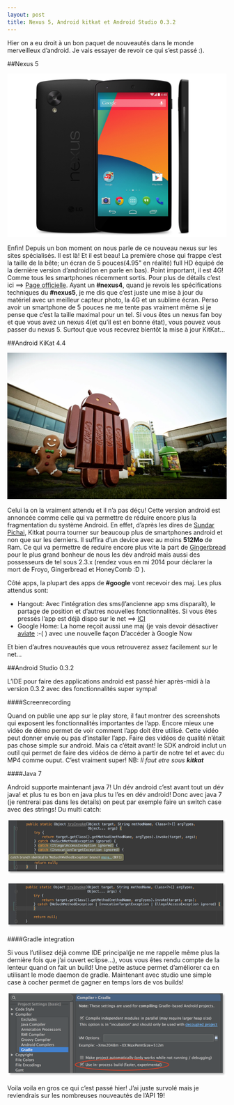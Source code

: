 ```yaml
---
layout: post
title: Nexus 5, Android kitkat et Android Studio 0.3.2
---
```


Hier on a eu droit à un bon paquet de nouveautés dans le monde merveilleux d’android.
Je vais essayer de revoir ce qui s’est passé :). 

##Nexus 5

![nexus5](/assets/lg-nexus-5-photo.png)

Enfin! 
Depuis un bon moment on nous parle de ce nouveau nexus sur les sites spécialisés. Il est là! Et il est beau! 
La première chose qui frappe c’est la taille de la bête; un écran de 5 pouces(4.95" en réalité) full HD équipé 
de la dernière version d’android(on en parle en bas). 
Point important, il est 4G! Comme tous les smartphones récemment sortis. Pour plus de détails c’est ici ==> [Page officielle](http://www.google.fr/nexus/5/). 
Ayant un **#nexus4**, quand je revois les spécifications techniques du **#nexus5**, je me dis que c’est juste 
une mise à jour du matériel avec un meilleur capteur photo, la 4G et un sublime écran. 
Perso avoir un smartphone de 5 pouces ne me tente pas vraiment même si je pense que c’est la taille maximal pour un tel. 
Si vous êtes un nexus fan boy et que vous avez un nexus 4(et qu’il est en bonne état), vous pouvez vous passer du nexus 5. 
Surtout que vous recevrez bientôt la mise à jour KitKat… 

##Android KiKat 4.4

![kitkat](/assets/android-kitkat.jpg)

Celui la on la vraiment attendu et il n’a pas déçu! Cette version android est annoncée comme celle qui 
va permettre de réduire encore plus la fragmentation du système Android. En effet, d’après les dires de 
[Sundar Pichai](https://plus.google.com/+SundarPichai), Kitkat pourra tourner sur beaucoup plus de smartphones android et non que sur les derniers. 
Il suffira d’un device avec au moins **512Mo** de Ram. Ce qui va permettre de reduire encore plus vite la 
part de [Gingerbread](http://goo.gl/BvZRw) pour le plus grand bonheur de nous les dév android mais aussi des possesseurs de tel 
sous 2.3.x (rendez vous en mi 2014 pour déclarer la mort de Froyo, Gingerbread et HoneyComb :D ). 

Côté apps, la plupart des apps de **#google** vont recevoir des maj. Les plus attendus sont: 

* Hangout: Avec l’intégration des sms(l’ancienne app sms disparaît), le partage de position et d’autres nouvelles fonctionnalités. Si vous êtes pressés l’app est déjà dispo sur le net ==> [ICI](http://goo.gl/uuKh2U)
* Google Home: La home reçoit aussi une maj (je vais devoir désactiver [aviate](http://goo.gl/ApNyPM) :-( ) avec une nouvelle façon D’accéder à Google Now

Et bien d’autres nouveautés que vous retrouverez assez facilement sur le net…

##Android Studio 0.3.2

L’IDE pour faire des applications android est passé hier après-midi à la version 0.3.2 avec des fonctionnalités super sympa!

####Screenrecording

Quand on publie une app sur le play store, il faut montrer des screenshots qui exposent les fonctionnalités 
importantes de l’app. Encore mieux une vidéo de démo permet de voir comment l’app doit être utilisé. 
Cette vidéo peut donner envie ou pas d’installer l’app. Faire des vidéos de qualité n’était pas chose simple 
sur android. Mais ca c’était avant! le SDK android inclut un outil qui permet de faire des vidéos de démo à partir de notre tel et avec du MP4 comme ouput. C’est vraiment super! 
NB: _Il faut etre sous **kitkat**_

####Java 7

Android supporte maintenant java 7! Un dév android c’est avant tout un dév java! et plus tu es bon en java plus tu l’es en dév android! Donc avec java 7 (je rentrerai pas dans les details) on peut par exemple faire un switch case avec des strings! Du multi catch:

![Multi catch](/assets/multicatch1.png)

![Multi catch](/assets/multicatch2.png)

####Gradle integration

Si vous l’utilisez déjà comme IDE principal(je ne me rappelle même plus la dernière fois que j’ai ouvert eclipse…), 
vous vous êtes rendu compte de la lenteur quand on fait un build! Une petite astuce permet d’améliorer ca en 
utilisant le mode daemon de gradle. Maintenant avec studio une simple case à cocher permet de gagner en temps lors de vos builds! 

![daemon gradle](/assets/faster-builds.png) 

Voila voila en gros ce qui c’est passé hier! J’ai juste survolé mais je reviendrais sur les nombreuses nouveautés de l’API 19!